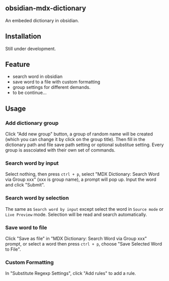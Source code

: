 ## obsidian-mdx-dictionary
An embeded dictionary in obsidian.

## Installation
Still under development. 

## Feature
- search word in obsidian
- save word to a file with custom formatting
- group settings for different demands.
- to be continue...

## Usage
### Add dictionary group
Click "Add new group" button, a group of random name will be created (which you can change it by click on the group title). Then fill in the dictionary path and file save path setting or optional substitue setting. Every group is asscoiated with their own set of commands.

### Search word by input
Select nothing, then press `ctrl + p`, select "MDX Dictionary: Search Word via Group xxx" (xxx is group name), a prompt will pop up. Input the word and click "Submit".

### Search word by selection
The same as `Search word by input` except select the word in `Source mode` or `Live Preview` mode. Selection will be read and search automatically.

### Save word to file
Click "Save as file" in "MDX Dictionary: Search Word via Group xxx" prompt, or select a word then press `ctrl + p`, choose "Save Selected Word to File".

### Custom Formatting
In "Substitute Regexp Settings", click "Add rules" to add a rule.